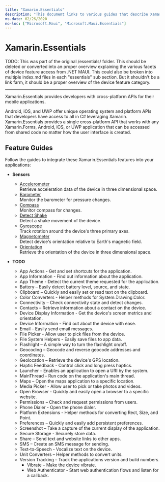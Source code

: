 ```yaml
---
title: "Xamarin.Essentials"
description: "This document links to various guides that describe Xamarin.Essentials, which provides developers with cross-platform APIs for their mobile applications."
ms.date: 02/26/2020
no-loc: ["Microsoft.Maui", "Microsoft.Maui.Essentials"]
---
```


# Xamarin.Essentials

TODO: This was part of the original /essentials/ folder. This should be deleted or converted into an proper overview explaining the various facets of device feature access from .NET MAUI. This could also be broken into multiple index.md files in each "essentials" sub section. But it shouldn't be a link farm, it should be a proper overview of the device feature category.

----

Xamarin.Essentials provides developers with cross-platform APIs for their mobile applications.

Android, iOS, and UWP offer unique operating system and platform APIs that developers have access to all in C# leveraging Xamarin. Xamarin.Essentials provides a single cross-platform API that works with any Xamarin.Forms, Android, iOS, or UWP application that can be accessed from shared code no matter how the user interface is created.

## Feature Guides

Follow the guides to integrate these Xamarin.Essentials features into your applications:

- **Sensors**
  - [Accelerometer](sensors/index.md#accelerometer)\
  Retrieve acceleration data of the device in three dimensional space.
  - [Barometer](sensors/index.md#barometer)\
  Monitor the barometer for pressure changes.
  - [Compass](sensors/index.md#compass)\
  Monitor compass for changes.
  - [Detect Shake](sensors/index.md#shake)\
  Detect a shake movement of the device.
  - [Gyroscope](sensors/index.md#gyroscope)\
  Track rotation around the device's three primary axes.
  - [Magnetometer](sensors/index.md#magnetometer)\
  Detect device's orientation relative to Earth's magnetic field.
  - [Orientation](sensors/index.md#orientation)\
  Retrieve the orientation of the device in three dimensional space.

- **TODO**
  - App Actions - Get and set shortcuts for the application.
  - App Information - Find out information about the application.
  - App Theme - Detect the current theme requested for the application.
  - Battery – Easily detect battery level, source, and state.
  - Clipboard – Quickly and easily set or read text on the clipboard.
  - Color Converters - Helper methods for System.Drawing.Color.
  - Connectivity – Check connectivity state and detect changes.
  - Contacts – Retrieve information about a contact on the device.
  - Device Display Information - Get the device's screen metrics and orientation.
  - Device Information - Find out about the device with ease.
  - Email – Easily send email messages.
  - File Picker - Allow user to pick files from the device.
  - File System Helpers - Easily save files to app data.
  - Flashlight – A simple way to turn the flashlight on/off.
  - Geocoding – Geocode and reverse geocode addresses and coordinates.
  - Geolocation – Retrieve the device's GPS location.
  - Haptic Feedback - Control click and long press haptics.
  - Launcher – Enables an application to open a URI by the system.
  - MainThread - Run code on the application's main thread.
  - Maps – Open the maps application to a specific location.
  - Media Picker - Allow user to pick or take photos and videos.
  - Open Browser - Quickly and easily open a browser to a specific website.
  - Permissions – Check and request permissions from users.
  - Phone Dialer - Open the phone dialer.
  - Platform Extensions - Helper methods for converting Rect, Size, and Point.
  - Preferences – Quickly and easily add persistent preferences.
  - Screenshot – Take a capture of the current display of the application.
  - Secure Storage - Securely store data.
  - Share – Send text and website links to other apps.
  - SMS – Create an SMS message for sending.
  - Text-to-Speech - Vocalize text on the device.
  - Unit Converters – Helper methods to convert units.
  - Version Tracking – Track the applications version and build numbers.
    - Vibrate – Make the device vibrate.
    - Web Authenticator - Start web authentication flows and listen for a callback.
